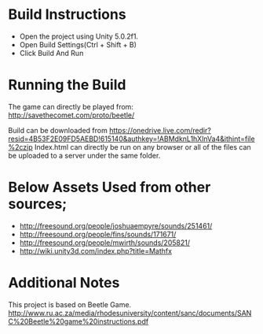 # Build Instructions
- Open the project using Unity 5.0.2f1.
- Open Build Settings(Ctrl + Shift + B)
- Click Build And Run

# Running the Build

The game can directly be played from: http://savethecomet.com/proto/beetle/

Build can be downloaded from https://onedrive.live.com/redir?resid=4B53F2E09FD5AEBD!615140&authkey=!ABMdknL1hXlnVa4&ithint=file%2czip
Index.html can directly be run on any browser or all of the files can be uploaded to a server under the same folder.

# Below Assets Used from other sources;
- http://freesound.org/people/joshuaempyre/sounds/251461/
- http://freesound.org/people/fins/sounds/171671/
- http://freesound.org/people/mwirth/sounds/205821/
- http://wiki.unity3d.com/index.php?title=Mathfx

# Additional Notes

This project is based on Beetle Game. http://www.ru.ac.za/media/rhodesuniversity/content/sanc/documents/SANC%20Beetle%20game%20instructions.pdf
